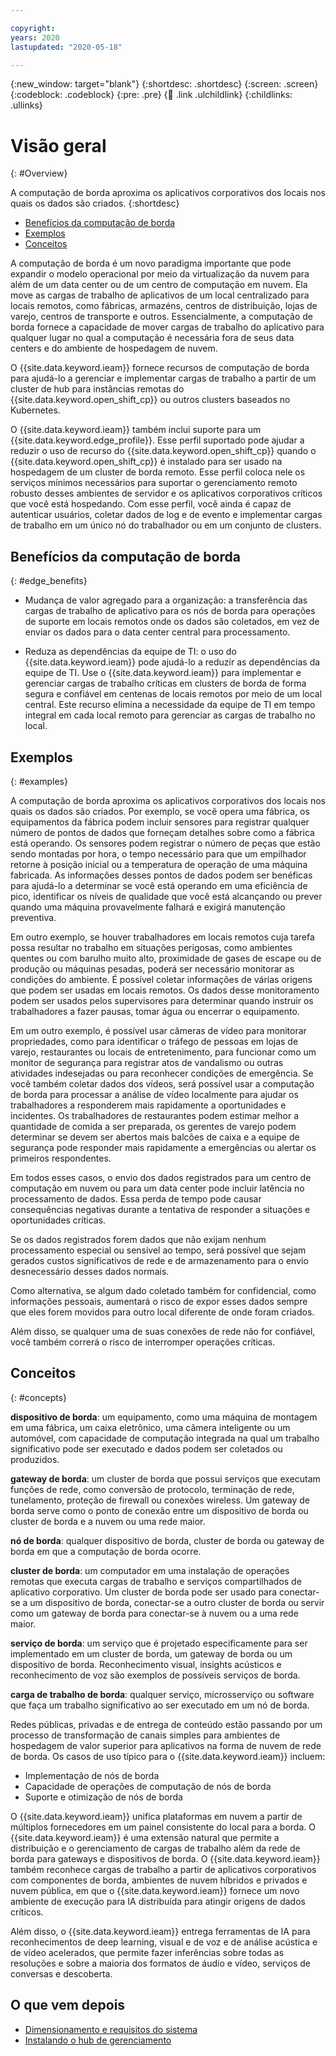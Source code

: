 ```yaml
---

copyright:
years: 2020
lastupdated: "2020-05-18"

---
```


{:new_window: target="blank"}
{:shortdesc: .shortdesc}
{:screen: .screen}
{:codeblock: .codeblock}
{:pre: .pre}
{:child: .link .ulchildlink}
{:childlinks: .ullinks}

# Visão geral
{: #Overview}

A computação de borda aproxima os aplicativos corporativos dos locais nos quais os dados são criados.
{:shortdesc}

* [Benefícios da computação de borda](#edge_benefits)
* [Exemplos](#examples)
* [Conceitos ](#concepts)
  
A computação de borda é um novo paradigma importante que pode expandir o modelo operacional por meio da virtualização da nuvem para além de um data center ou de um centro de computação em nuvem. Ela move as cargas de trabalho de aplicativos de um local centralizado para locais remotos, como fábricas, armazéns, centros de distribuição, lojas de varejo, centros de transporte e outros. Essencialmente, a computação de borda fornece a capacidade de mover cargas de trabalho do aplicativo para qualquer lugar no qual a computação é necessária fora de seus data centers e do ambiente de hospedagem de nuvem.

O {{site.data.keyword.ieam}} fornece recursos de computação de borda para ajudá-lo a gerenciar e implementar cargas de trabalho a partir de um cluster de hub para instâncias remotas do {{site.data.keyword.open_shift_cp}} ou outros clusters baseados no Kubernetes.

O {{site.data.keyword.ieam}} também inclui suporte para um {{site.data.keyword.edge_profile}}. Esse perfil suportado pode ajudar a reduzir o uso de recurso do {{site.data.keyword.open_shift_cp}} quando o {{site.data.keyword.open_shift_cp}} é instalado para ser usado na hospedagem de um cluster de borda remoto. Esse perfil coloca nele os serviços mínimos necessários para suportar o gerenciamento remoto robusto desses ambientes de servidor e os aplicativos corporativos críticos que você está hospedando. Com esse perfil, você ainda é capaz de autenticar usuários, coletar dados de log e de evento e implementar cargas de trabalho em um único nó do trabalhador ou em um conjunto de clusters.

## Benefícios da computação de borda
{: #edge_benefits}

* Mudança de valor agregado para a organização: a transferência das cargas de trabalho de aplicativo para os nós de borda para operações de suporte em locais remotos onde os dados são coletados, em vez de enviar os dados para o data center central para processamento.

* Reduza as dependências da equipe de TI: o uso do {{site.data.keyword.ieam}} pode ajudá-lo a reduzir as dependências da equipe de TI. Use o {{site.data.keyword.ieam}} para implementar e gerenciar cargas de trabalho críticas em clusters de borda de forma segura e confiável em centenas de locais remotos por meio de um local central. Este recurso elimina a necessidade da equipe de TI em tempo integral em cada local remoto para gerenciar as cargas de trabalho no local.

## Exemplos
{: #examples}

A computação de borda aproxima os aplicativos corporativos dos locais nos quais os dados são criados. Por exemplo, se você opera uma fábrica, os equipamentos da fábrica podem incluir sensores para registrar qualquer número de pontos de dados que forneçam detalhes sobre como a fábrica está operando. Os sensores podem registrar o número de peças que estão sendo montadas por hora, o tempo necessário para que um empilhador retorne à posição inicial ou a temperatura de operação de uma máquina fabricada. As informações desses pontos de dados podem ser benéficas para ajudá-lo a determinar se você está operando em uma eficiência de pico, identificar os níveis de qualidade que você está alcançando ou prever quando uma máquina provavelmente falhará e exigirá manutenção preventiva.

Em outro exemplo, se houver trabalhadores em locais remotos cuja tarefa possa resultar no trabalho em situações perigosas, como ambientes quentes ou com barulho muito alto, proximidade de gases de escape ou de produção ou máquinas pesadas, poderá ser necessário monitorar as condições do ambiente. É possível coletar informações de várias origens que podem ser usadas em locais remotos. Os dados desse monitoramento podem ser usados pelos supervisores para determinar quando instruir os trabalhadores a fazer pausas, tomar água ou encerrar o equipamento.

Em um outro exemplo, é possível usar câmeras de vídeo para monitorar propriedades, como para identificar o tráfego de pessoas em lojas de varejo, restaurantes ou locais de entretenimento, para funcionar como um monitor de segurança para registrar atos de vandalismo ou outras atividades indesejadas ou para reconhecer condições de emergência. Se você também coletar dados dos vídeos, será possível usar a computação de borda para processar a análise de vídeo localmente para ajudar os trabalhadores a responderem mais rapidamente a oportunidades e incidentes. Os trabalhadores de restaurantes podem estimar melhor a quantidade de comida a ser preparada, os gerentes de varejo podem determinar se devem ser abertos mais balcões de caixa e a equipe de segurança pode responder mais rapidamente a emergências ou alertar os primeiros respondentes.

Em todos esses casos, o envio dos dados registrados para um centro de computação em nuvem ou para um data center pode incluir latência no processamento de dados. Essa perda de tempo pode causar consequências negativas durante a tentativa de responder a situações e oportunidades críticas.

Se os dados registrados forem dados que não exijam nenhum processamento especial ou sensível ao tempo, será possível que sejam gerados custos significativos de rede e de armazenamento para o envio desnecessário desses dados normais.

Como alternativa, se algum dado coletado também for confidencial, como informações pessoais, aumentará o risco de expor esses dados sempre que eles forem movidos para outro local diferente de onde foram criados.

Além disso, se qualquer uma de suas conexões de rede não for confiável, você também correrá o risco de interromper operações críticas.

## Conceitos
{: #concepts}

**dispositivo de borda**: um equipamento, como uma máquina de montagem em uma fábrica, um caixa eletrônico, uma câmera inteligente ou um automóvel, com capacidade de computação integrada na qual um trabalho significativo pode ser executado e dados podem ser coletados ou produzidos.

**gateway de borda**: um cluster de borda que possui serviços que executam funções de rede, como conversão de protocolo, terminação de rede, tunelamento, proteção de firewall ou conexões wireless. Um gateway de borda serve como o ponto de conexão entre um dispositivo de borda ou cluster de borda e a nuvem ou uma rede maior.

**nó de borda**: qualquer dispositivo de borda, cluster de borda ou gateway de borda em que a computação de borda ocorre.

**cluster de borda**: um computador em uma instalação de operações remotas que executa cargas de trabalho e serviços compartilhados de aplicativo corporativo. Um cluster de borda pode ser usado para conectar-se a um dispositivo de borda, conectar-se a outro cluster de borda ou servir como um gateway de borda para conectar-se à nuvem ou a uma rede maior.

**serviço de borda**: um serviço que é projetado especificamente para ser implementado em um cluster de borda, um gateway de borda ou um dispositivo de borda. Reconhecimento visual, insights acústicos e reconhecimento de voz são exemplos de possíveis serviços de borda.

**carga de trabalho de borda**: qualquer serviço, microsserviço ou software que faça um trabalho significativo ao ser executado em um nó de borda.

Redes públicas, privadas e de entrega de conteúdo estão passando por um processo de transformação de canais simples para ambientes de hospedagem de valor superior para aplicativos na forma de nuvem de rede de borda. Os casos de uso típico para o {{site.data.keyword.ieam}} incluem:

* Implementação de nós de borda
* Capacidade de operações de computação de nós de borda
* Suporte e otimização de nós de borda

O {{site.data.keyword.ieam}} unifica plataformas em nuvem a partir de múltiplos fornecedores em um painel consistente do local para a borda. O {{site.data.keyword.ieam}} é uma extensão natural que permite a distribuição e o gerenciamento de cargas de trabalho além da rede de borda para gateways e dispositivos de borda. O {{site.data.keyword.ieam}} também reconhece cargas de trabalho a partir de aplicativos corporativos com componentes de borda, ambientes de nuvem híbridos e privados e nuvem pública, em que o {{site.data.keyword.ieam}} fornece um novo ambiente de execução para IA distribuída para atingir origens de dados críticos.

Além disso, o {{site.data.keyword.ieam}} entrega ferramentas de IA para reconhecimentos de deep learning, visual e de voz e de análise acústica e de vídeo acelerados, que permite fazer inferências sobre todas as resoluções e sobre a maioria dos formatos de áudio e vídeo, serviços de conversas e descoberta.

## O que vem depois

- [Dimensionamento e requisitos do sistema](cluster_sizing.md)
- [Instalando o hub de gerenciamento](hub.md)
